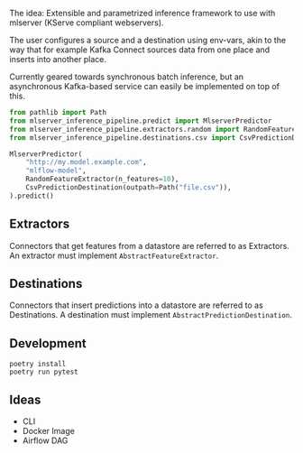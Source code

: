 The idea: Extensible and parametrized inference framework to use with mlserver (KServe compliant
webservers).

The user configures a source and a destination using env-vars, akin to the way that for example
Kafka Connect sources data from one place and inserts into another place.

Currently geared towards synchronous batch inference, but an asynchronous Kafka-based service can
easily be implemented on top of this.

```python
from pathlib import Path
from mlserver_inference_pipeline.predict import MlserverPredictor
from mlserver_inference_pipeline.extractors.random import RandomFeatureExtractor
from mlserver_inference_pipeline.destinations.csv import CsvPredictionDestination

MlserverPredictor(
    "http://my.model.example.com",
    "mlflow-model",
    RandomFeatureExtractor(n_features=10),
    CsvPredictionDestination(outpath=Path("file.csv")),
).predict()
```

## Extractors

Connectors that get features from a datastore are referred to as Extractors. An extractor must
implement `AbstractFeatureExtractor`.

## Destinations

Connectors that insert predictions into a datastore are referred to as Destinations. A destination
must implement `AbstractPredictionDestination`.

## Development

```console
poetry install
poetry run pytest
```

## Ideas

- CLI
- Docker Image
- Airflow DAG
